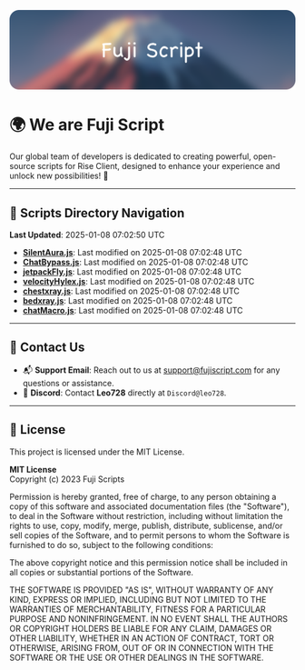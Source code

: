 ![Banner](.github/b.webp)

# 🌍 **We are Fuji Script**

Our global team of developers is dedicated to creating powerful, open-source scripts for Rise Client, designed to enhance your experience and unlock new possibilities! 🌟

---
<!-- SCRIPTS_NAVIGATION_START -->
## 📂 **Scripts Directory Navigation**

**Last Updated**: 2025-01-08 07:02:50 UTC

- **[SilentAura.js](scripts/SilentAura.js)**: Last modified on 2025-01-08 07:02:48 UTC
- **[ChatBypass.js](scripts/ChatBypass.js)**: Last modified on 2025-01-08 07:02:48 UTC
- **[jetpackFly.js](scripts/jetpackFly.js)**: Last modified on 2025-01-08 07:02:48 UTC
- **[velocityHylex.js](scripts/velocityHylex.js)**: Last modified on 2025-01-08 07:02:48 UTC
- **[chestxray.js](scripts/chestxray.js)**: Last modified on 2025-01-08 07:02:48 UTC
- **[bedxray.js](scripts/bedxray.js)**: Last modified on 2025-01-08 07:02:48 UTC
- **[chatMacro.js](scripts/chatMacro.js)**: Last modified on 2025-01-08 07:02:48 UTC

<!-- SCRIPTS_NAVIGATION_END -->

---

## 💬 **Contact Us**  
- 📬 **Support Email**: Reach out to us at [support@fujiscript.com](mailto:support@fujiscript.com) for any questions or assistance.  
- 💬 **Discord**: Contact **Leo728** directly at `Discord@leo728`.

---

## 📜 **License**

This project is licensed under the MIT License.  

**MIT License**  
Copyright (c) 2023 Fuji Scripts  

Permission is hereby granted, free of charge, to any person obtaining a copy of this software and associated documentation files (the "Software"), to deal in the Software without restriction, including without limitation the rights to use, copy, modify, merge, publish, distribute, sublicense, and/or sell copies of the Software, and to permit persons to whom the Software is furnished to do so, subject to the following conditions:  

The above copyright notice and this permission notice shall be included in all copies or substantial portions of the Software.  

THE SOFTWARE IS PROVIDED "AS IS", WITHOUT WARRANTY OF ANY KIND, EXPRESS OR IMPLIED, INCLUDING BUT NOT LIMITED TO THE WARRANTIES OF MERCHANTABILITY, FITNESS FOR A PARTICULAR PURPOSE AND NONINFRINGEMENT. IN NO EVENT SHALL THE AUTHORS OR COPYRIGHT HOLDERS BE LIABLE FOR ANY CLAIM, DAMAGES OR OTHER LIABILITY, WHETHER IN AN ACTION OF CONTRACT, TORT OR OTHERWISE, ARISING FROM, OUT OF OR IN CONNECTION WITH THE SOFTWARE OR THE USE OR OTHER DEALINGS IN THE SOFTWARE.  
